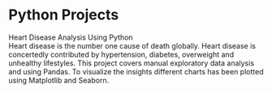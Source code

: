 # Python Projects
Heart Disease Analysis Using Python                                                                                                                                       
Heart disease is the number one cause of death globally. Heart disease is concertedly contributed by hypertension, diabetes, overweight and unhealthy lifestyles.
This project covers manual exploratory data analysis and using Pandas. To visualize the insights different charts has been plotted using Matplotlib and Seaborn.                                                        
